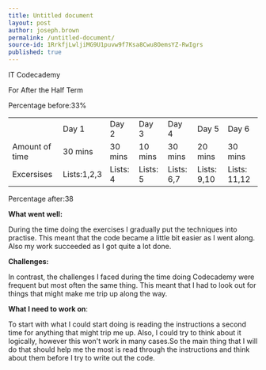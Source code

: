 ```yaml
---
title: Untitled document
layout: post
author: joseph.brown
permalink: /untitled-document/
source-id: 1RrkfjLwljiMG9U1puvw9f7Ksa8Cwu8OemsYZ-RwIgrs
published: true
---
```

IT Codecademy

For After the Half Term

Percentage before:33% 

<table>
  <tr>
    <td></td>
    <td>Day 1</td>
    <td>Day 2</td>
    <td>Day 3</td>
    <td>Day 4</td>
    <td>Day 5</td>
    <td>Day 6</td>
  </tr>
  <tr>
    <td>Amount of time</td>
    <td>30 mins</td>
    <td>30 mins</td>
    <td>10 mins</td>
    <td>30 mins</td>
    <td>20 mins</td>
    <td>30 mins </td>
  </tr>
  <tr>
    <td>Excersises </td>
    <td>Lists:1,2,3</td>
    <td>Lists: 4</td>
    <td>Lists: 5</td>
    <td>Lists: 6,7</td>
    <td>Lists: 9,10</td>
    <td>Lists: 11,12</td>
  </tr>
</table>


Percentage after:38

**What went well:**

During the time doing the exercises I gradually put the techniques into practise. This meant that the code became a little bit easier as I went along. Also my work succeeded as I got quite a lot done.

**Challenges:**

In contrast, the challenges I faced during the time doing Codecademy were frequent but most often the same thing. This meant that I had to look out for things that might make me trip up along the way.

**What I need to work on**:

To start with what I could start doing is reading the instructions a second time for anything that might trip me up. Also, I could try to think about it logically, however this won't work in many cases.So the main thing that I will do that should help me the most is read through the instructions and think about them before I try to write out the code. 

